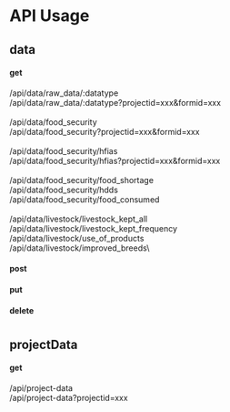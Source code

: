 # API Usage
## data
#### get
/api/data/raw_data/:datatype\
/api/data/raw_data/:datatype?projectid=xxx&formid=xxx\
\
/api/data/food_security\
/api/data/food_security?projectid=xxx&formid=xxx\
\
/api/data/food_security/hfias\
/api/data/food_security/hfias?projectid=xxx&formid=xxx\
\
/api/data/food_security/food_shortage\
/api/data/food_security/hdds\
/api/data/food_security/food_consumed\
\
/api/data/livestock/livestock_kept_all\
/api/data/livestock/livestock_kept_frequency\
/api/data/livestock/use_of_products\
/api/data/livestock/improved_breeds\

#### post
#### put
#### delete
#
## projectData
#### get
/api/project-data\
/api/project-data?projectid=xxx

#